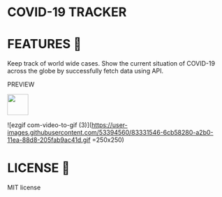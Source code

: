 #   COVID-19 TRACKER


 # FEATURES 🚀
 
Keep track of world wide cases.
Show the current situation of COVID-19 across the globe by successfully fetch data using API.



PREVIEW

<img src="https://user-images.githubusercontent.com/53394560/83331546-6cb58280-a2b0-11ea-88d8-205fab9ac41d.gif " width="48">

![ezgif com-video-to-gif (3)](https://user-images.githubusercontent.com/53394560/83331546-6cb58280-a2b0-11ea-88d8-205fab9ac41d.gif 
=250x250)

# LICENSE 🔑

MIT license



